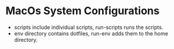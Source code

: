 # MacOs System Configurations

- scripts include individual scripts, run-scripts runs the scripts.
- env directory contains dotfiles, run-env adds them to the home directory.

